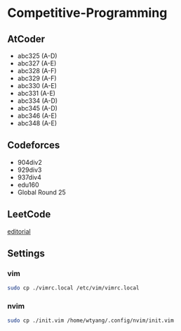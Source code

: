 # Competitive-Programming

## AtCoder

* abc325 (A-D)
* abc327 (A-E)
* abc328 (A-F)
* abc329 (A-F)
* abc330 (A-E)
* abc331 (A-E)
* abc334 (A-D)
* abc345 (A-D)
* abc346 (A-E)
* abc348 (A-E) 

## Codeforces

* 904div2
* 929div3
* 937div4
* edu160
* Global Round 25

## LeetCode

[editorial](LeetCode/editorial.md)

## Settings

### vim

```bash
sudo cp ./vimrc.local /etc/vim/vimrc.local
```

### nvim

```bash
sudo cp ./init.vim /home/wtyang/.config/nvim/init.vim
```
